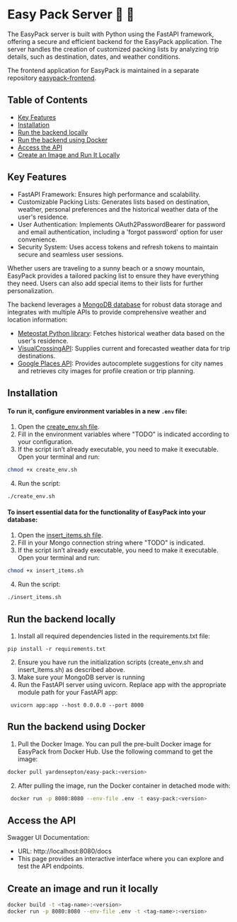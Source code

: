 # Easy Pack Server :luggage: :memo:

The EasyPack server is built with Python using the FastAPI framework, offering a secure and efficient backend for the EasyPack application.
The server handles the creation of customized packing lists by analyzing trip details, such as destination, dates, and weather conditions.

The frontend application for EasyPack is maintained in a separate repository [easypack-frontend](https://github.com/yardensepton/easypack-frontend).

## Table of Contents
* [Key Features](#key-features)
* [Installation](#installation)
* [Run the backend locally](#Run-the-backend-locally)
* [Run the backend using Docker](#Run-the-backend-using-Docker)
* [Access the API](#access-the-api)
* [Create an Image and Run It Locally](#create-an-image-and-run-it-locally)


## Key Features	

* FastAPI Framework: Ensures high performance and scalability.
* Customizable Packing Lists: Generates lists based on destination, weather, personal preferences and the historical weather data of the user's residence.
* User Authentication: Implements OAuth2PasswordBearer for password and email authentication, including a 'forgot password' option for user convenience.
* Security System: Uses access tokens and refresh tokens to maintain secure and seamless user sessions.

Whether users are traveling to a sunny beach or a snowy mountain, EasyPack provides a tailored packing list to ensure they have everything they need.
Users can also add special items to their lists for further personalization.

The backend leverages a [MongoDB database](https://www.mongodb.com/) for robust data storage and integrates with multiple APIs
to provide comprehensive weather and location information:

* [Meteostat Python library](https://dev.meteostat.net/python/): Fetches historical weather data based on the user's residence.
* [VisualCrossingAPI](https://www.visualcrossing.com/): Supplies current and forecasted weather data for trip destinations.
* [Google Places API](https://developers.google.com/maps/documentation/places/web-service/overview): Provides autocomplete suggestions for city names and retrieves city images for profile creation or trip planning.


## Installation

#### To run it, configure environment variables in a new `.env` file:
1. Open the [create_env.sh file](create_env.sh). 
2. Fill in the environment variables where "TODO" is indicated according to your configuration. 
3. If the script isn’t already executable, you need to make it executable. Open your terminal and run:
```bash
chmod +x create_env.sh
```
4. Run the script:
```
./create_env.sh
``` 

#### To insert essential data for the functionality of EasyPack into your database:
1. Open the [insert_items.sh file](insert_items.sh). 
2. Fill in your Mongo connection string where "TODO" is indicated.
3. If the script isn’t already executable, you need to make it executable. Open your terminal and run:
```bash
chmod +x insert_items.sh
```
4. Run the script:
```
./insert_items.sh
``` 


## Run the backend locally
1. Install all required dependencies listed in the requirements.txt file:
```
pip install -r requirements.txt
```
2. Ensure you have run the initialization scripts (create_env.sh and insert_items.sh) as described above.
3. Make sure your MongoDB server is running
4. Run the FastAPI server using uvicorn. Replace app with the appropriate module path for your FastAPI app:
```
 uvicorn app:app --host 0.0.0.0 --port 8000  
```
## Run the backend using Docker
1. Pull the Docker Image.
You can pull the pre-built Docker image for EasyPack from Docker Hub. Use the following command to get the image:
```bash
docker pull yardensepton/easy-pack:<version>
```
2. After pulling the image, run the Docker container in detached mode with:
```bash
 docker run -p 8080:8080 --env-file .env -t easy-pack:<version> 
```
## Access the API
Swagger UI Documentation:
* URL: http://localhost:8080/docs
* This page provides an interactive interface where you can explore and test the API endpoints.

## Create an image and run it locally
```bash
docker build -t <tag-name>:<version>
docker run -p 8080:8080 --env-file .env -t <tag-name>:<version>
```
